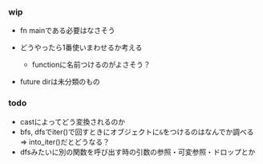 ### wip
- fn mainである必要はなさそう
- どうやったら1番使いまわせるか考える
  - functionに名前つけるのがよさそう？

- future dirは未分類のもの

### todo
- castによってどう変換されるのか
- bfs, dfsでiter()で回すときにオブジェクトに```&```をつけるのはなんでか調べる => into_iter()だとどうなる？
- dfsみたいに別の関数を呼び出す時の引数の参照・可変参照・ドロップとか